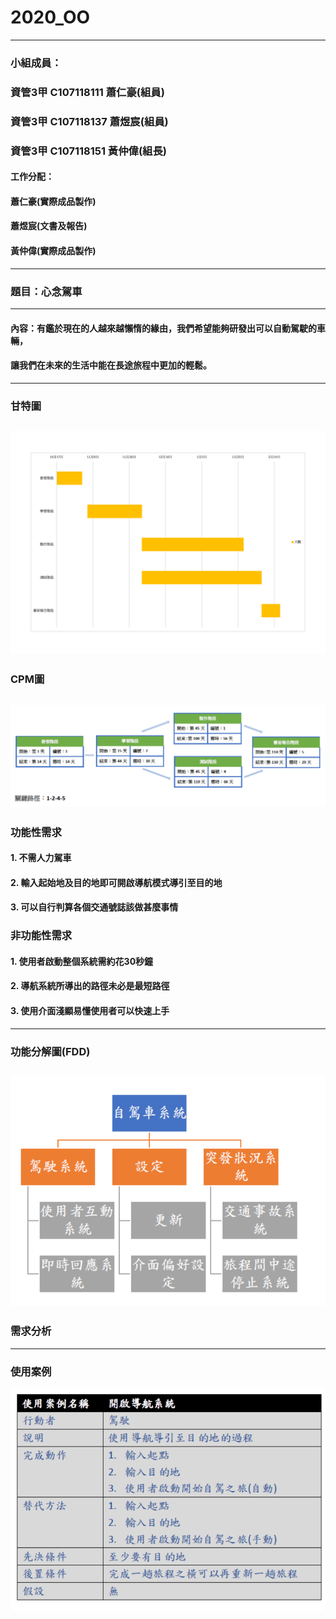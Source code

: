 # 2020_OO
-------------------------------------------------
### 小組成員：
### 資管3甲 C107118111 蕭仁豪(組員)
### 資管3甲 C107118137 蕭煜宸(組員)
### 資管3甲 C107118151 黃仲偉(組長)
#### 工作分配：
#### 蕭仁豪(實際成品製作)
#### 蕭煜宸(文書及報告)
#### 黃仲偉(實際成品製作)
-------------------------------------------------
### 題目：心念駕車
-------------------------------------------------
#### 內容：有鑑於現在的人越來越懶惰的緣由，我們希望能夠研發出可以自動駕駛的車輛，
#### 讓我們在未來的生活中能在長途旅程中更加的輕鬆。
-------------------------------------------------
### **甘特圖**
![pic](甘特圖.png "gent")
-------------------------------------------------
### **CPM圖**
![pic](關鍵路徑.png "CPM")
-------------------------------------------------
### **功能性需求**
#### 1. 不需人力駕車
#### 2. 輸入起始地及目的地即可開啟導航模式導引至目的地
#### 3. 可以自行判算各個交通號誌該做甚麼事情
### **非功能性需求**
#### 1. 使用者啟動整個系統需約花30秒鐘
#### 2. 導航系統所導出的路徑未必是最短路徑
#### 3. 使用介面淺顯易懂使用者可以快速上手
-------------------------------------------------
### **功能分解圖(FDD)**
![pic](FDD.png "功能分解圖")
-------------------------------------------------
### **需求分析**
-------------------------------------------------
### **使用案例**
![pic](使用案例.png "使用案例")
